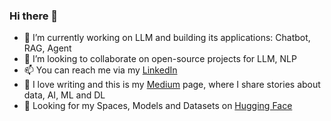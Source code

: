 ### Hi there 👋

<!--
**tanquangduong/tanquangduong** is a ✨ _special_ ✨ repository because its `README.md` (this file) appears on your GitHub profile
-->

- 🔭 I’m currently working on LLM and building its applications: Chatbot, RAG, Agent 
- 👯 I’m looking to collaborate on open-source projects for LLM, NLP 
- 📫 You can reach me via my [LinkedIn](https://www.linkedin.com/in/tanquangduong/)
- 📝 I love writing and this is my [Medium](https://medium.com/@tanquangduong) page, where I share stories about data, AI, ML and DL
- 🤗 Looking for my Spaces, Models and Datasets on [Hugging Face](https://huggingface.co/tanquangduong)
